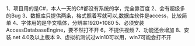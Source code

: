 1、项目用的是C#，本人一天的C#都没有系统的学，完全靠百度
2、会有超级多的Bug
3、数据库只提供两条，格式照着写就可以,数据库软件是access，比较简单
4、字体用的是华文楷体，分辨率1920*1080
5、必须安装AccessDatabaseEngine，要不然打不开
6，不提供视频
7、功能还会增加
8、安装.net 4.0及以上版本
9、虚拟机测试过win10可以用，win7可能会打不开
